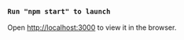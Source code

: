 ### `Run "npm start" to launch`

Open [http://localhost:3000](http://localhost:3000) to view it in the browser.
